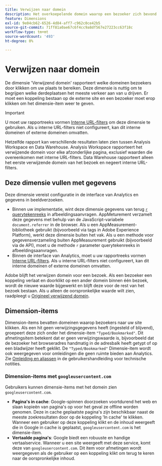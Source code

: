 ```yaml
---
title: Verwijzen naar domein
description: Het overkoepelende domein waarop een bezoeker zich bevond voordat hij naar uw site klikte.
feature: Dimensions
exl-id: 9e04cb62-6526-4d84-aff7-c962c0ce42b5
source-git-commit: 71ff81a0ae67c6f4cc9a8df567e27223cc63f18c
workflow-type: tm+mt
source-wordcount: '493'
ht-degree: 0%

---
```


# Verwijzen naar domein

De dimensie &#39;Verwijzend domein&#39; rapporteert welke domeinen bezoekers door klikken om uw plaats te bereiken. Deze dimensie is nuttig om te begrijpen welke derdeplaatsen het meeste verkeer aan van u drijven. Er moet een koppeling bestaan op de externe site en een bezoeker moet erop klikken om het dimensie-item weer te geven.

>[!IMPORTANT]
>
>U moet uw rapportreeks vormen [Interne URL-filters](/help/admin/admin/c-manage-report-suites/c-edit-report-suites/general/internal-url-filter-admin.md) om deze dimensie te gebruiken. Als u interne URL-filters niet configureert, kan dit interne domeinen of externe domeinen omvatten.

Hetzelfde rapport kan verschillende resultaten laten zien tussen Analysis Workspace en Data Warehouse. Analysis Workspace rapporteert het verwijzende domein voor elke afzonderlijke pagina, exclusief waarden die overeenkomen met interne URL-filters. Data Warehouse rapporteert alleen het eerste verwijzende domein van het bezoek en negeert interne URL-filters.

## Deze dimensie vullen met gegevens

Deze dimensie vereist configuratie in de interface van Analytics en gegevens in beeldverzoeken.

* Binnen uw implementatie, wint deze dimensie gegevens van terug [`r` querytekenreeks](/help/implement/validate/query-parameters.md) in afbeeldingsaanvragen. AppMeturement verzamelt deze gegevens met behulp van de JavaScript-variabele `document.referrer` in de browser. Als u een AppMeasurement-bibliotheek gebruikt (bijvoorbeeld via tags in Adobe Experience Platform), werkt deze dimensie buiten het vak. Als u een methode voor gegevensverzameling buiten AppMeasurement gebruikt (bijvoorbeeld via de API), moet u de methode `r` parameter querytekenreeks in afbeeldingsaanvragen.
* Binnen de interface van Analytics, moet u uw rapportreeks vormen [Interne URL-filters](/help/admin/admin/c-manage-report-suites/c-edit-report-suites/general/internal-url-filter-admin.md). Als u interne URL-filters niet configureert, kan dit interne domeinen of externe domeinen omvatten.

Adobe blijft het verwijzen domein voor een bezoek. Als een bezoeker een koppeling verlaat en doorklikt op een ander domein binnen één bezoek, wordt de nieuwe waarde bijgewerkt en blijft deze voor de rest van het bezoek bestaan. Als u alleen de oorspronkelijke waarde wilt zien, raadpleegt u [Origineel verwijzend domein](original-referring-domain.md).

## Dimension-items

Dimension-items bevatten domeinen waarop bezoekers naar uw site klikken. Als een hit geen verwijzingsgegevens heeft (ingesteld of blijvend), groepeert deze zich onder het dimensie-item `"Typed/Bookmarked"`. Dit afmetingsitem betekent dat er geen verwijzingswaarde is, bijvoorbeeld dat de bezoeker het browseradres handmatig in de adresbalk heeft getypt of op een bladwijzer heeft geklikt. De `"Typed/Bookmarked"` Dimensie-item wordt ook weergegeven voor omleidingen die geen ruimte bieden aan Analytics. Zie [Omleiding en aliassen](/help/technotes/redirects.md) in de gebruikershandleiding voor technische notities.

### Dimension-items met `googleusercontent.com`

Gebruikers kunnen dimensie-items met het domein zien `googleusercontent.com`.

* **Pagina&#39;s in cache**: Google-spinnen doorzoeken voortdurend het web en slaan kopieën van pagina&#39;s op voor het geval ze offline worden genomen. Deze in cache geplaatste pagina&#39;s zijn beschikbaar naast de meeste zoekresultaten door op de koppeling &#39;In cache&#39; te klikken. Wanneer een gebruiker op deze koppeling klikt en de inhoud weergeeft die in Google in cache is geplaatst, `googleusercontent.com` is het dimensie-item.
* **Vertaalde pagina&#39;s**: Google biedt een robuuste en handige vertaalservice. Wanneer u een site weergeeft met deze service, komt deze van `googleusercontent.com`. Dit item voor afmetingen wordt weergegeven als de gebruiker op een koppeling klikt om terug te keren naar de oorspronkelijke inhoud.
